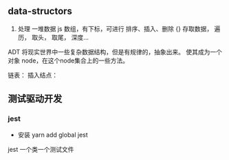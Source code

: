 ## data-structors

1. 处理 一堆数据
js 数组，有下标，可进行 排序、插入、删除
{}
存取数据， 遍历， 取头， 取尾， 深度...

ADT 将现实世界中一些复杂数据结构，但是有规律的，抽象出来。
使其成为一个对象 node，在这个node集合上的一些方法。

链表：
插入结点：


## 测试驱动开发

### jest

- 安装
yarn add global jest

jest 一个类一个测试文件